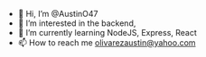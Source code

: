 - 👋 Hi, I’m @AustinO47
- 👀 I’m interested in the backend, 
- 🌱 I’m currently learning NodeJS, Express, React
- 📫 How to reach me olivarezaustin@yahoo.com

<!---
AustinO47/AustinO47 is a ✨ special ✨ repository because its `README.md` (this file) appears on your GitHub profile.
You can click the Preview link to take a look at your changes.
--->
